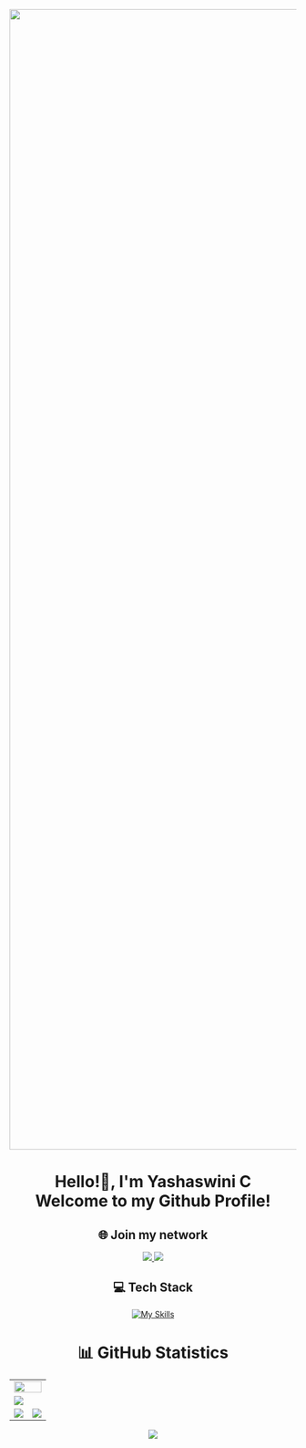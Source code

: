 <img align="center" width="2000" src="https://cdn.ttgtmedia.com/rms/onlineimages/code_g1297696209.jpg"> </img>

<h1 align=center> Hello!👋, I'm Yashaswini C <br> Welcome to my Github Profile! </h1>

<div align=center>

  <h2> 🌐 Join my network </h2>
	<!-- Github link -->
    <a href="https://github.com/YashaswiniC1411" target="_blank">
      <img src="https://img.shields.io/badge/GitHub-181717.svg?style=for-the-badge&logo=GitHub&logoColor=white" />
    </a>
  <!-- Linkedin Link -->
    <a href="linkedin.com/in/yashaswini-c-700110250" target="_blank">
      <img src="https://img.shields.io/badge/LinkedIn-0A66C2.svg?style=for-the-badge&logo=LinkedIn&logoColor=white" />
    </a>

## 💻 Tech Stack
[![My Skills](https://skillicons.dev/icons?i=py,c,html,css,js,cpp,pycharm,vscode,arduino)](https://skillicons.dev)

# 📊 GitHub Statistics
<table>
  <tr>
    <td colspan = "2"><a href="https://github.com/YashaswiniC1411"><img width=100% src="https://github-profile-trophy.vercel.app/?username=YashaswiniC1411&hide_border=true&count_private=true&column=-1&theme=onedark&no-frame=true"></a></td>
  </tr>
	<tr>
		<td colspan = "2"><a href = "https://github.com/YashaswiniC1411"><img src="https://github-readme-activity-graph.vercel.app/graph?username=YashaswiniC1411&bg_color=282C34&hide_border=true&point=false&line=E4BF7A&radius=8&area=true&area_color=88c0d0&title_color=ffffff&color=ffffff"></a></td>
	</tr>
	<tr>
		<td><a href="https://github.com/YashaswiniC1411"><img src="https://github-readme-streak-stats.herokuapp.com/?user=YashaswiniC1411&theme=onedark"></a></td>
		<td><a href="https://github.com/YashaswiniC1411"><img src="http://github-profile-summary-cards.vercel.app/api/cards/profile-details?username=YashaswiniC1411&theme=onedark"></a></td>
	</tr>
	</table>

<img src= 'https://capsule-render.vercel.app/api?type=rect&color=E4BF7A&customColorList=2&height=2.5'/>

</div>
